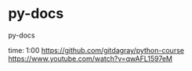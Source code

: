 # py-docs

py-docs

time: 1:00
https://github.com/gitdagray/python-course
https://www.youtube.com/watch?v=qwAFL1597eM
